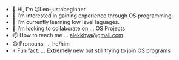 - 👋 Hi, I’m @Leo-justabeginner
- 👀 I’m interested in gaining experience through OS programming.
- 🌱 I’m currently learning low level laguages.
- 💞️ I’m looking to collaborate on ... OS Projects
- 📫 How to reach me ... alekkhya@gmail.com
- 😄 Pronouns: ... he/him
- ⚡ Fun fact: ... Extremely new but still trying to join OS programs

<!---
Leo-justabeginner/Leo-justabeginner is a ✨ special ✨ repository because its `README.md` (this file) appears on your GitHub profile.
You can click the Preview link to take a look at your changes.
--->
